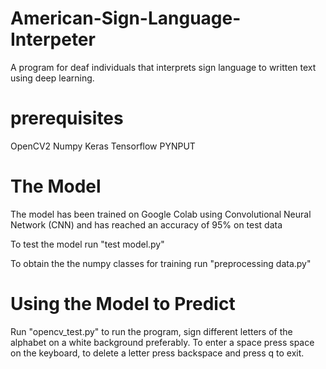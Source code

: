 # American-Sign-Language-Interpeter
A program for deaf individuals that interprets sign language to written text using deep learning.

# prerequisites
OpenCV2
Numpy
Keras
Tensorflow
PYNPUT

# The Model
The model has been trained on Google Colab using Convolutional Neural Network (CNN) and has reached an accuracy of 95% on test data

To test the model run "test model.py"

To obtain the the numpy classes for training run "preprocessing data.py"

# Using the Model to Predict 
Run "opencv_test.py" to run the program, sign different letters of the alphabet on a white background preferably.
To enter a space press space on the keyboard, to delete a letter press backspace and press q to exit.
